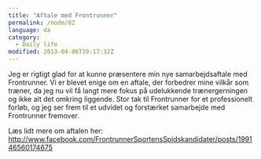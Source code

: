 ```yaml
---
title: "Aftale med Frontrunner"
permalink: /node/82
language: da
category:
  - Daily life
modified: 2013-04-06T19:17:32Z
---
```


Jeg er rigtigt glad for at kunne præsentere min nye samarbejdsaftale med Frontrunner. Vi er blevet enige om en aftale, der forbedrer mine vilkår som træner, da jeg nu vil få langt mere fokus på udelukkende trænergerningen og ikke alt det omkring liggende. Stor tak til Frontrunner for et professionelt forløb, og jeg ser frem til et udvidet og forstærket samarbejde med Frontrunner fremover.



Læs lidt mere om aftalen her: http://www.facebook.com/FrontrunnerSportensSpidskandidater/posts/199146560174675
